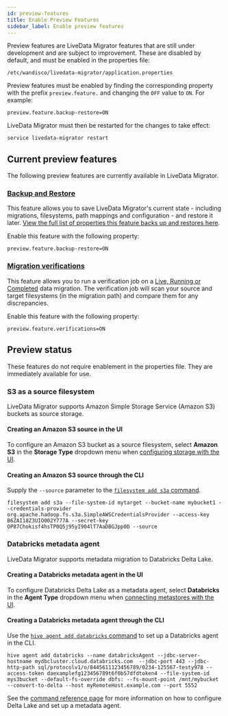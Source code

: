 ```yaml
---
id: preview-features
title: Enable Preview Features
sidebar_label: Enable preview features
---
```


Preview features are LiveData Migrator features that are still under development and are subject to improvement. These are disabled by default, and must be enabled in the properties file:

`/etc/wandisco/livedata-migrator/application.properties`

Preview features must be enabled by finding the corresponding property with the prefix `preview.feature.` and changing the `OFF` value to `ON`. For example:

```text title="Example for enabling Backup & Restore"
preview.feature.backup-restore=ON
```

LiveData Migrator must then be restarted for the changes to take effect:

```text
service livedata-migrator restart
```

## Current preview features

The following preview features are currently available in LiveData Migrator.

### [Backup and Restore](./backup-and-restore.md)

This feature allows you to save LiveData Migrator's current state - including migrations, filesystems, path mappings and configuration - and restore it later. [View the full list of properties this feature backs up and restores here](./backup-and-restore).

Enable this feature with the following property:

```text
preview.feature.backup-restore=ON
```

### [Migration verifications](./migration-verifications.md)

This feature allows you to run a verification job on a [Live, Running or Completed](./manage-migrations.md#data-migration-states) data migration. The verification job will scan your source and target filesystems (in the migration path) and compare them for any discrepancies.

Enable this feature with the following property:

```text
preview.feature.verifications=ON
```

## Preview status

These features do not require enablement in the properties file. They are immediately available for use.

### S3 as a source filesystem

LiveData Migrator supports Amazon Simple Storage Service (Amazon S3) buckets as source storage.

#### Creating an Amazon S3 source in the UI

To configure an Amazon S3 bucket as a source filesystem, select **Amazon S3** in the **Storage Type** dropdown menu when [configuring storage with the UI](./configure-storage.md#configure-storage-with-the-ui).

#### Creating an Amazon S3 source through the CLI

Supply the `--source` parameter to the [`filesystem add s3a` command](./command-reference.md#filesystem-add-s3a).

```text title="Example"
filesystem add s3a --file-system-id mytarget --bucket-name mybucket1 --credentials-provider org.apache.hadoop.fs.s3a.SimpleAWSCredentialsProvider --access-key B6ZAI18Z3UIO002Y777A --secret-key OP87Chokisf4hsTP0Q5j95yI904lT7AaDBGJpp0D --source
```

### Databricks metadata agent

LiveData Migrator supports metadata migration to Databricks Delta Lake.

#### Creating a Databricks metadata agent in the UI

To configure Databricks Delta Lake as a metadata agent, select **Databricks** in the **Agent Type** dropdown menu when [connecting metastores with the UI](./connect-metastores.md#add-target-agents).

#### Creating a Databricks metadata agent through the CLI

Use the [`hive agent add databricks` command](./command-reference.md#hive-agent-add-databricks) to set up a Databricks agent in the CLI.

```text title="Example for remote Databricks agent"
hive agent add databricks --name databricksAgent --jdbc-server-hostname mydbcluster.cloud.databricks.com  --jdbc-port 443 --jdbc-http-path sql/protocolv1/o/8445611123456789/0234-125567-testy978 --access-token daexamplefg123456789t6f0b57dfdtoken4 --file-system-id mys3bucket --default-fs-override dbfs: --fs-mount-point /mnt/mybucket --convert-to-delta --host myRemoteHost.example.com --port 5552
```

See the [command reference page](./command-reference.md#hive-agent-add-databricks) for more information on how to configure Delta Lake and set up a metadata agent.
